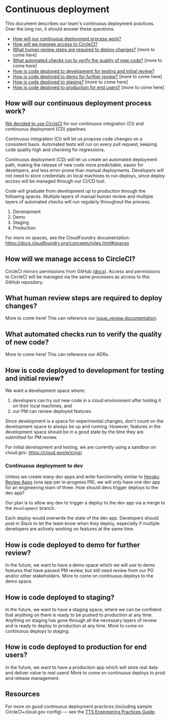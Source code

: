 # Continuous deployment

This document describes our team's continuous deployment practices. Over the long run, it should answer these questions:

* [How will our continuous deployment process work?](#how-will-our-continuous-deployment-process-work)
* [How will we manage access to CircleCI?](#how-will-we-manage-access-to-circleci)
* [What human review steps are required to deploy changes?](#what-human-review-steps-are-required-to-deploy-changes) [more to come here]
* [What automated checks run to verify the quality of new code?](#what-automated-checks-run-to-verify-the-quality-of-new-code) [more to come here]
* [How is code deployed to development for testing and initial review?](#how-is-code-deployed-to-development-for-testing-and-initial-review)
* [How is code deployed to demo for further review?](#how-is-code-deployed-to-demo-for-further-review) [more to come here]
* [How is code deployed to staging?](#how-is-code-deployed-to-staging) [more to come here]
* [How is code deployed to production for end users?](#how-is-code-deployed-to-production-for-end-users) [more to come here]

## How will our continuous deployment process work?

[We decided to use CircleCI](../adr/deprecated/008-use-circle-for-ci-cd.md) for our continuous integration (CI) and continuous deployment (CD) pipelines.

Continuous integration (CI) will let us propose code changes on a consistent basis. Automated tests will run on every pull request, keeping code quality high and checking for regressions.

Continuous deployment (CD) will let us create an automated deployment path, making the release of new code more predictable, easier for developers, and less error-prone than manual deployments. Developers will not need to store credentials on local machines to run deploys, since deploy access will be managed through our CI/CD tool.

Code will graduate from development up to production through the following spaces. Multiple layers of manual human review and multiple layers of automated checks will run regularly throughout the process.

1. Development
2. Demo
3. Staging
4. Production

For more on spaces, see the CloudFoundry documentation: https://docs.cloudfoundry.org/concepts/roles.html#spaces

## How will we manage access to CircleCI?

CircleCI mirrors permissions from GitHub ([docs](https://support.circleci.com/hc/en-us/articles/360034990033-Am-I-an-Org-Admin-)). Access and permissions to CircleCI will be managed via the same processes as access to this GitHub repository. 

## What human review steps are required to deploy changes?

More to come here! This can reference our [issue_review documentation](./issue_review.md).

## What automated checks run to verify the quality of new code?

More to come here! This can reference our ADRs.

## How is code deployed to development for testing and initial review?

We want a development space where:

1. developers can try out new code in a cloud environment after testing it on their local machines, and 
2. our PM can review deployed features
 
Since development is a space for experimental changes, don't count on the development space to always be up and running. However, features in the development space should be in a good state by the time they are submitted for PM review.

For initial development and testing, we are currently using a sandbox on cloud.gov: https://cloud.gov/pricing/.

### Continuous deployment to dev

Unless we create many dev apps and write functionality similar to [Heroku Review Apps](https://devcenter.heroku.com/articles/github-integration-review-apps) (one app per in-progress PR), we will only have one dev app for an engineering team of three. How should devs trigger deploys to the dev app?

Our plan is to allow any dev to trigger a deploy to the dev app via a merge to the `development` branch.

Each deploy would overwrite the state of the dev app. Developers should post in Slack to let the team know when they deploy, especially if multiple developers are actively working on features at the same time.

## How is code deployed to demo for further review?

In the future, we want to have a demo space which we will use to demo features that have passed PM review, but still need review from our PO and/or other stakeholders. More to come on continuous deploys to the demo space.

## How is code deployed to staging?

In the future, we want to have a staging space, where we can be confident that anything on there is ready to be pushed to production at any time. Anything on staging has gone through all the necessary layers of review and is ready to deploy to production at any time. More to come on continuous deploys to staging.

## How is code deployed to production for end users?

In the future, we want to have a production app which will store real data and deliver value to real users! More to come on continuous deploys to prod and release management.

## Resources

For more on good continuous deployment practices (including sample CircleCI+cloud.gov config) — see the [TTS Engineering Practices Guide](https://engineering.18f.gov/continuous-deployment/).
